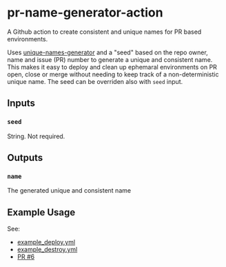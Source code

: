 # pr-name-generator-action
A Github action to create consistent and unique names for PR based environments.

Uses [unique-names-generator](https://github.com/andreasonny83/unique-names-generator)
and a "seed" based on the repo owner, name and issue (PR) number to generate a
unique and consistent name.
This makes it easy to deploy and clean up ephemaral environments on PR open, close or merge without needing to keep track of a 
non-deterministic unique name.
The seed can be overriden also with `seed` input.

## Inputs
### `seed`
String. Not required.

## Outputs
### `name`
The generated unique and consistent name

## Example Usage
See:
- [example_deploy.yml](https://github.com/devopsmakers/pr-name-generator-action/blob/main/.github/workflows/example_deploy.yml)
- [example_destroy.yml](https://github.com/devopsmakers/pr-name-generator-action/blob/main/.github/workflows/example_destroy.yml)
- [PR #6](https://github.com/devopsmakers/pr-name-generator-action/pull/6)
